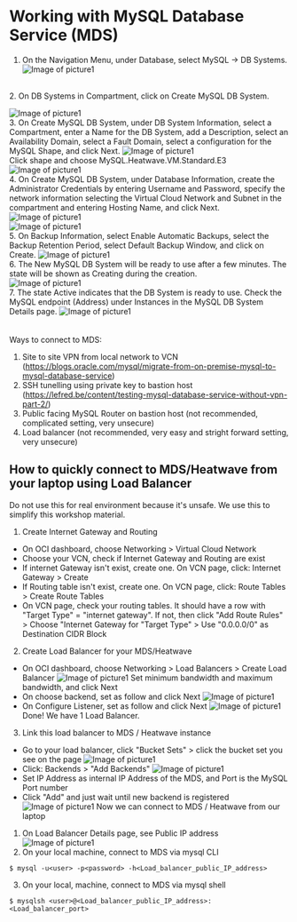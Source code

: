 # Working with MySQL Database Service (MDS)

1.	On the Navigation Menu, under Database, select MySQL -> DB Systems. 
![Image of picture1](https://github.com/tripplea-sg/Cloud_Administration_Workshop/blob/main/Lab-7/Screenshot%202020-11-13%20at%202.39.07%20PM.png)
</br>
2.	On DB Systems in <Compartment Name> Compartment, click on Create MySQL DB System. 

![Image of picture1](https://github.com/tripplea-sg/Cloud_Administration_Workshop/blob/main/Lab-7/Screenshot%202020-11-13%20at%202.39.46%20PM.png)
</br>
3.	On Create MySQL DB System, under DB System Information, select a Compartment, enter a Name for the DB System, add a Description, select an Availability Domain, select a Fault Domain, select a configuration for the MySQL Shape, and click Next. 
![Image of picture1](https://github.com/tripplea-sg/Cloud_Administration_Workshop/blob/main/Lab-7/Screenshot%202020-11-13%20at%202.40.32%20PM.png)
</br>
Click shape and choose MySQL.Heatwave.VM.Standard.E3
![Image of picture1](https://github.com/tripplea-sg/MySQL_Heatwave_Workshop/blob/main/Lab-3/Screenshot%202021-01-26%20at%207.34.37%20AM.png)
</br>
4.	On Create MySQL DB System, under Database Information, create the Administrator Credentials by entering Username and Password, specify the network information selecting the Virtual Cloud Network and Subnet in the compartment and entering Hosting Name, and click Next.
![Image of picture1](https://github.com/tripplea-sg/Cloud_Administration_Workshop/blob/main/Lab-7/Screenshot%202020-11-13%20at%202.48.33%20PM.png)
</br>
![Image of picture1](https://github.com/tripplea-sg/Cloud_Administration_Workshop/blob/main/Lab-7/Screenshot%202020-11-13%20at%202.49.07%20PM.png)
</br>
5.	On Backup Information, select Enable Automatic Backups, select the Backup Retention Period, select Default Backup Window, and click on Create.
![Image of picture1](https://github.com/tripplea-sg/Cloud_Administration_Workshop/blob/main/Lab-7/Screenshot%202020-11-13%20at%202.49.19%20PM.png)
</br>
6.	The New MySQL DB System will be ready to use after a few minutes. The state will be shown as Creating during the creation.  
![Image of picture1](https://github.com/tripplea-sg/Cloud_Administration_Workshop/blob/main/Lab-7/Screenshot%202020-11-13%20at%202.49.44%20PM.png)
</br>
7.	The state Active indicates that the DB System is ready to use. Check the MySQL endpoint (Address) under Instances in the MySQL DB System Details page.
![Image of picture1](https://github.com/tripplea-sg/Cloud_Administration_Workshop/blob/main/Lab-7/Screenshot%202020-11-13%20at%202.50.18%20PM.png)
</br>
</br>
</br>
Ways to connect to MDS:
1. Site to site VPN from local network to VCN (https://blogs.oracle.com/mysql/migrate-from-on-premise-mysql-to-mysql-database-service)
2. SSH tunelling using private key to bastion host (https://lefred.be/content/testing-mysql-database-service-without-vpn-part-2/)
3. Public facing MySQL Router on bastion host (not recommended, complicated setting, very unsecure)
4. Load balancer (not recommended, very easy and stright forward setting, very unsecure)
## How to quickly connect to MDS/Heatwave from your laptop using Load Balancer
Do not use this for real environment because it's unsafe. We use this to simplify this workshop material.
1. Create Internet Gateway and Routing 
- On OCI dashboard, choose Networking > Virtual Cloud Network
- Choose your VCN, check if Internet Gateway and Routing are exist
- If internet Gateway isn't exist, create one. On VCN page, click: Internet Gateway > Create
- If Routing table isn't exist, create one. On VCN page, click: Route Tables > Create Route Tables
- On VCN page, check your routing tables. It should have a row with "Target Type" = "internet gateway". If not, then click "Add Route Rules" > Choose "Internet Gateway for "Target Type" > Use "0.0.0.0/0" as Destination CIDR Block 
2. Create Load Balancer for your MDS/Heatwave
- On OCI dashboard, choose Networking > Load Balancers > Create Load Balancer
![Image of picture1](https://github.com/tripplea-sg/MySQL_Heatwave_Workshop/blob/main/Lab-3/Screenshot%202021-01-26%20at%207.52.54%20AM.png)
Set minimum bandwidth and maximum bandwidth, and click Next
- On choose backend, set as follow and click Next
![Image of picture1](https://github.com/tripplea-sg/MySQL_Heatwave_Workshop/blob/main/Lab-3/Screenshot%202021-01-26%20at%207.52.54%20AM.png)
- On Configure Listener, set as follow and click Next
![Image of picture1](https://github.com/tripplea-sg/MySQL_Heatwave_Workshop/blob/main/Lab-3/Screenshot%202021-01-26%20at%208.08.18%20AM.png)
Done! We have 1 Load Balancer.
3. Link this load balancer to MDS / Heatwave instance
- Go to your load balancer, click "Bucket Sets" > click the bucket set you see on the page
![Image of picture1](https://github.com/tripplea-sg/MySQL_Heatwave_Workshop/blob/main/Lab-3/Screenshot%202021-01-26%20at%208.16.39%20AM.png)
- Click: Backends > "Add Backends"
![Image of picture1](https://github.com/tripplea-sg/MySQL_Heatwave_Workshop/blob/main/Lab-3/Screenshot%202021-01-26%20at%208.18.52%20AM.png)
- Set IP Address as internal IP Address of the MDS, and Port is the MySQL Port number
- Click "Add" and just wait until new backend is registered
![Image of picture1](https://github.com/tripplea-sg/MySQL_Heatwave_Workshop/blob/main/Lab-3/Screenshot%202021-01-26%20at%208.30.08%20AM.png)
Now we can connect to MDS / Heatwave from our laptop
1. On Load Balancer Details page, see Public IP address
![Image of picture1](https://github.com/tripplea-sg/MySQL_Heatwave_Workshop/blob/main/Lab-3/Screenshot%202021-01-26%20at%208.30.34%20AM.png)
2. On your local machine, connect to MDS via mysql CLI
```
$ mysql -u<user> -p<password> -h<Load_balancer_public_IP_address>
```
3. On your local, machine, connect to MDS via mysql shell
```
$ mysqlsh <user>@<Load_balancer_public_IP_address>:<Load_balancer_port>
```
